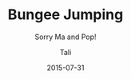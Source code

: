 ---
layout:     post
title:      "Bungee Jumping"
subtitle:   "Sorry Ma and Pop!"
date:       2015-07-31
author:     "Tali"
header-img: "img/travel/bungee1.jpg"
category: travel
tags: [travel]
---